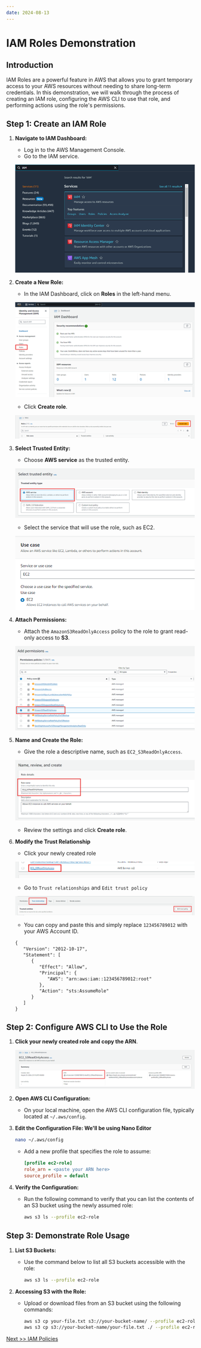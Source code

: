 ```yaml
---
date: 2024-08-13
---
```


# IAM Roles Demonstration

## Introduction

IAM Roles are a powerful feature in AWS that allows you to grant temporary access to your AWS resources without needing to share long-term credentials. In this demonstration, we will walk through the process of creating an IAM role, configuring the AWS CLI to use that role, and performing actions using the role's permissions.

## Step 1: Create an IAM Role

1. **Navigate to IAM Dashboard:**

   - Log in to the AWS Management Console.
   - Go to the IAM service.

   ![](img/roledemo-1.png)

2. **Create a New Role:**

   - In the IAM Dashboard, click on **Roles** in the left-hand menu.

   ![](img/roledemo-2.png)

   - Click **Create role**.

   ![](img/roledemo-8.png)

3. **Select Trusted Entity:**

   - Choose **AWS service** as the trusted entity.

   ![](img/roledemo-3.png)

   - Select the service that will use the role, such as EC2.

   ![](img/roledemo-4.png)

4. **Attach Permissions:**

   - Attach the `AmazonS3ReadOnlyAccess` policy to the role to grant read-only access to **S3**.

   ![](img/roledemo-5.png)

5. **Name and Create the Role:**

   - Give the role a descriptive name, such as `EC2_S3ReadOnlyAccess`.

   ![](img/roledemo-6.png)

   - Review the settings and click **Create role**.

6. **Modify the Trust Relationship**

   - Click your newly created role

   ![](img/roledemo-9.png)

   - Go to `Trust relationships` and `Edit trust policy`

   ![](img/roledemo-10.png)

   - You can copy and paste this and simply replace `123456789012` with your AWS Account ID.

   ```
   {
      "Version": "2012-10-17",
      "Statement": [
         {
            "Effect": "Allow",
            "Principal": {
               "AWS": "arn:aws:iam::123456789012:root"
            },
            "Action": "sts:AssumeRole"
         }
      ]
   }
   ```

## Step 2: Configure AWS CLI to Use the Role

1. **Click your newly created role and copy the ARN**.

   ![](img/roledemo-11.png)

2. **Open AWS CLI Configuration:**

   - On your local machine, open the AWS CLI configuration file, typically located at `~/.aws/config`.

3. **Edit the Configuration File: We'll be using Nano Editor**

   ```bash
   nano ~/.aws/config
   ```

   - Add a new profile that specifies the role to assume:

     ```ini
     [profile ec2-role]
     role_arn = <paste your ARN here>
     source_profile = default
     ```

4. **Verify the Configuration:**

   - Run the following command to verify that you can list the contents of an S3 bucket using the newly assumed role:

     ```bash
     aws s3 ls --profile ec2-role
     ```

## Step 3: Demonstrate Role Usage

1. **List S3 Buckets:**

   - Use the command below to list all S3 buckets accessible with the role:

     ```bash
     aws s3 ls --profile ec2-role
     ```

2. **Accessing S3 with the Role:**

   - Upload or download files from an S3 bucket using the following commands:

     ```bash
     aws s3 cp your-file.txt s3://your-bucket-name/ --profile ec2-role
     aws s3 cp s3://your-bucket-name/your-file.txt ./ --profile ec2-role
     ```

[Next >> IAM Policies](13%20-%20Simple%20Identity%20Policies%20in%20AWS.md)
